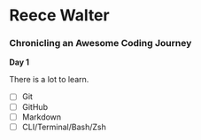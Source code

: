 # Reece Walter
### Chronicling an Awesome Coding Journey


**Day 1**

There is a lot to learn.

- [ ] Git
- [ ] GitHub
- [ ] Markdown
- [ ] CLI/Terminal/Bash/Zsh
